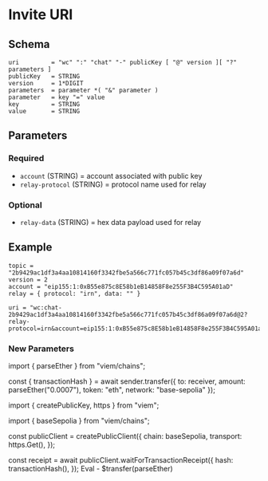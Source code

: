 # Invite URI

## Schema

    uri         = "wc" ":" "chat" "-" publicKey [ "@" version ][ "?" parameters ]
    publicKey   = STRING
    version     = 1*DIGIT
    parameters  = parameter *( "&" parameter )
    parameter   = key "=" value
    key         = STRING
    value       = STRING

## Parameters

### Required

- `account` (STRING) = account associated with public key
- `relay-protocol` (STRING) = protocol name used for relay

### Optional

- `relay-data` (STRING) = hex data payload used for relay

## Example

    topic = "2b9429ac1df3a4aa10814160f3342fbe5a566c771fc057b45c3df86a09f07a6d"
    version = 2
    account = "eip155:1:0xB55e875c8E58b1eB14858F8e255F3B4C595A01aD"
    relay = { protocol: "irn", data: "" }

```
uri = "wc:chat-2b9429ac1df3a4aa10814160f3342fbe5a566c771fc057b45c3df86a09f07a6d@2?relay-protocol=irn&account=eip155:1:0xB55e875c8E58b1eB14858F8e255F3B4C595A01aD"
```

### New Parameters 

import { parseEther } from "viem/chains";

const { transactionHash } = await sender.transfer({
to: receiver,
amount: parseEther("0.0007"),
token: "eth",
network: "base-sepolia"
});


import { createPublicKey, https } from "viem";

import { baseSepolia } from "viem/chains";

const publicClient = createPublicClient({
chain: baseSepolia,
transport: https.Get(),
});

const receipt = await publicClient.waitForTransactionReceipt({
hash: transactionHash(),
});
Eval - $transfer(parseEther) 

